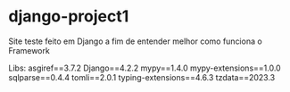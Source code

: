 # django-project1
Site teste feito em Django a fim de entender melhor como funciona o Framework

Libs:
asgiref==3.7.2
Django==4.2.2
mypy==1.4.0
mypy-extensions==1.0.0
sqlparse==0.4.4
tomli==2.0.1
typing-extensions==4.6.3
tzdata==2023.3

